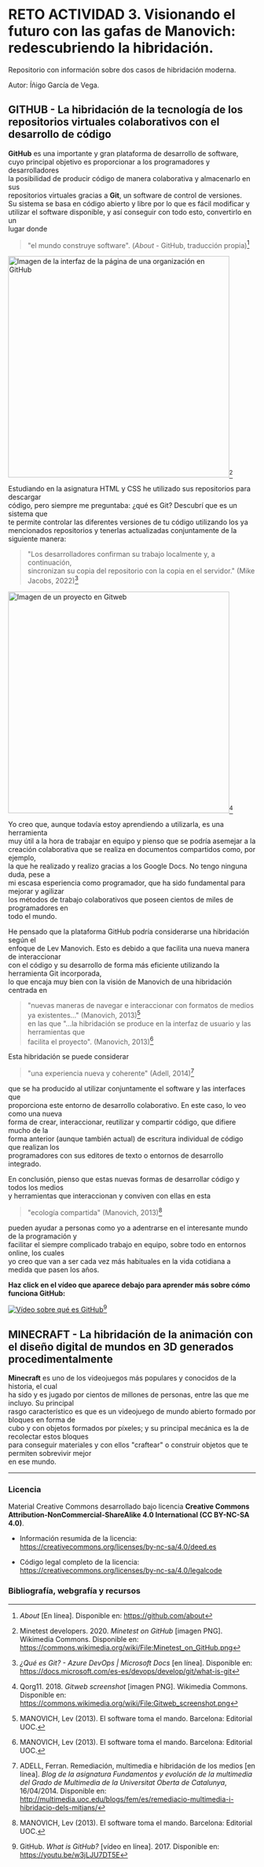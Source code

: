 # RETO ACTIVIDAD 3. Visionando el futuro con las gafas de Manovich: redescubriendo la hibridación.

Repositorio con información sobre dos casos de hibridación moderna. 

Autor: Íñigo García de Vega.

## GITHUB - La hibridación de la tecnología de los repositorios virtuales colaborativos con el desarrollo de código

**GitHub** es una importante y gran plataforma de desarrollo de software,   
cuyo principal objetivo es proporcionar a los programadores y desarrolladores  
la posibilidad de producir código de manera colaborativa y almacenarlo en sus  
repositorios virtuales gracias a **Git**, un software de control de versiones.  
Su sistema se basa en código abierto y libre por lo que es fácil modificar y  
utilizar el software disponible, y así conseguir con todo esto, convertirlo en un  
lugar donde 
> "el mundo construye software". (*About* - GitHub, traducción propia)[^1]

<img src="https://upload.wikimedia.org/wikipedia/commons/9/91/Minetest_on_GitHub.png" alt="Imagen de la interfaz de la página de una organización en GitHub" width="450px">[^2]

Estudiando en la asignatura HTML y CSS he utilizado sus repositorios para descargar  
código, pero siempre me preguntaba: ¿qué es Git? Descubrí que es un sistema que  
te permite controlar las diferentes versiones de tu código utilizando los ya  
mencionados repositorios y tenerlas actualizadas conjuntamente de la siguiente manera: 
> "Los desarrolladores confirman su trabajo localmente y, a continuación,  
sincronizan su copia del repositorio con la copia en el servidor." (Mike Jacobs, 2022)[^3]

<img src="https://upload.wikimedia.org/wikipedia/commons/5/5d/Gitweb_screenshot.png" alt="Imagen de un proyecto en Gitweb" width="450px">[^4]

Yo creo que, aunque todavía estoy aprendiendo a utilizarla, es una herramienta  
muy útil a la hora de trabajar en equipo y pienso que se podría asemejar a la   
creación colaborativa que se realiza en documentos compartidos como, por ejemplo,   
la que he realizado y realizo gracias a los Google Docs. No tengo ninguna duda, pese a  
mi escasa esperiencia como programador, que ha sido fundamental para mejorar y agilizar  
los métodos de trabajo colaborativos que poseen cientos de miles de programadores en   
todo el mundo.

He pensado que la plataforma GitHub podría considerarse una hibridación según el   
enfoque de Lev Manovich. Esto es debido a que facilita una nueva manera de interaccionar  
con el código y su desarrollo de forma más eficiente utilizando la herramienta Git incorporada,  
lo que encaja muy bien con la visión de Manovich de una hibridación centrada en
> "nuevas maneras de navegar e interaccionar con formatos de medios ya existentes..." (Manovich, 2013)[^5]   
en las que "...la hibridación se produce en la interfaz de usuario y las herramientas que   
facilita el proyecto". (Manovich, 2013)[^6]

Esta hibridación se puede considerar 
> "una experiencia nueva y coherente" (Adell, 2014)[^7] 

que se ha producido al utilizar conjuntamente el software y las interfaces que  
proporciona este entorno de desarrollo colaborativo. En este caso, lo veo como una nueva  
forma de crear, interaccionar, reutilizar y compartir código, que difiere mucho de la   
forma anterior (aunque también actual) de escritura individual de código que realizan los  
programadores con sus editores de texto o entornos de desarrollo integrado.

En conclusión, pienso que estas nuevas formas de desarrollar código y todos los medios  
y herramientas que interaccionan y conviven con ellas en esta 
> "ecología compartida" (Manovich, 2013)[^8]

pueden ayudar a personas como yo a adentrarse en el interesante mundo de la programación y  
facilitar el siempre complicado trabajo en equipo, sobre todo en entornos online, los cuales  
yo creo que van a ser cada vez más habituales en la vida cotidiana a medida que pasen los años.

**Haz click en el vídeo que aparece debajo para aprender más sobre cómo funciona GitHub:**

[![Vídeo sobre qué es GitHub](https://img.youtube.com/vi/w3jLJU7DT5E/0.jpg)](https://www.youtube.com/watch?v=w3jLJU7DT5E)[^9]

## MINECRAFT - La hibridación de la animación con el diseño digital de mundos en 3D generados procedimentalmente

**Minecraft** es uno de los videojuegos más populares y conocidos de la historia, el cual  
ha sido y es jugado por cientos de millones de personas, entre las que me incluyo. Su principal  
rasgo característico es que es un videojuego de mundo abierto formado por bloques en forma de  
cubo y con objetos formados por píxeles; y su principal mecánica es la de recolectar estos bloques  
para conseguir materiales y con ellos "craftear" o construir objetos que te permiten sobrevivir mejor   
en ese mundo.

_ _ _

### Licencia

Material Creative Commons desarrollado bajo licencia **Creative Commons Attribution-NonCommercial-ShareAlike 4.0 International (CC BY-NC-SA 4.0)**.

- Información resumida de la licencia: <https://creativecommons.org/licenses/by-nc-sa/4.0/deed.es>

- Código legal completo de la licencia: <https://creativecommons.org/licenses/by-nc-sa/4.0/legalcode>

### Bibliografía, webgrafía y recursos

[^1]: *About* [En línea]. Disponible en: <https://github.com/about>

[^2]: Minetest developers. 2020. *Minetest on GitHub* [imagen PNG]. Wikimedia Commons. Disponible en: <https://commons.wikimedia.org/wiki/File:Minetest_on_GitHub.png>

[^3]: *¿Qué es Git? - Azure DevOps | Microsoft Docs* [en línea]. Disponible en: <https://docs.microsoft.com/es-es/devops/develop/git/what-is-git>

[^4]: Qorg11. 2018. *Gitweb screenshot* [imagen PNG]. Wikimedia Commons. Disponible en: <https://commons.wikimedia.org/wiki/File:Gitweb_screenshot.png>

[^5]: MANOVICH, Lev (2013). El software toma el mando. Barcelona: Editorial UOC.

[^6]: MANOVICH, Lev (2013). El software toma el mando. Barcelona: Editorial UOC.

[^7]: ADELL, Ferran. Remediación, multimedia e hibridación de los medios [en línea]. *Blog de la asignatura Fundamentos y evolución de la multimedia del Grado de Multimedia de la Universitat Oberta de Catalunya*, 16/04/2014. Disponible en: <http://multimedia.uoc.edu/blogs/fem/es/remediacio-multimedia-i-hibridacio-dels-mitjans/>

[^8]: MANOVICH, Lev (2013). El software toma el mando. Barcelona: Editorial UOC.

[^9]: GitHub. *What is GitHub?* [vídeo en línea]. 2017. Disponible en: <https://youtu.be/w3jLJU7DT5E>



